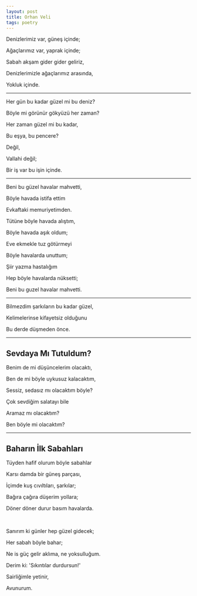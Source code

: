```yaml
---
layout: post
title: Orhan Veli 
tags: poetry
--- 
```



Denizlerimiz var, güneş içinde;

Ağaçlarımız var, yaprak içinde;

Sabah akşam gider gider geliriz,

Denizlerimizle ağaçlarımız arasında,

Yokluk içinde.

---

Her gün bu kadar güzel mi bu deniz?

Böyle mi görünür gökyüzü her zaman?

Her zaman güzel mi bu kadar,

Bu eşya, bu pencere?

Değil,

Vallahi değil;

Bir iş var bu işin içinde.

---

Beni bu güzel havalar mahvetti, 

Böyle havada istifa ettim 

Evkaftaki memuriyetimden. 

Tütüne böyle havada alıştım, 

Böyle havada aşık oldum; 

Eve ekmekle tuz götürmeyi 

Böyle havalarda unuttum; 

Şiir yazma hastalığım 

Hep böyle havalarda nüksetti; 

Beni bu guzel havalar mahvetti.

---

Bilmezdim şarkıların bu kadar güzel, 

Kelimelerinse kifayetsiz olduğunu 

Bu derde düşmeden önce. 

---

## Sevdaya Mı Tutuldum?

Benim de mi düşüncelerim olacaktı,

Ben de mi böyle uykusuz kalacaktım,

Sessiz, sedasız mı olacaktım böyle? 

Çok sevdiğim salatayı bile

Aramaz mı olacaktım? 

Ben böyle mi olacaktım?

---

## Baharın İlk Sabahları

Tüyden hafif olurum böyle sabahlar

Karsı damda bir güneş parçası,

İçimde kuş cıvıltıları, şarkılar;

Bağıra çağıra düşerim yollara;

Döner döner durur basım havalarda.

<br>

Sanırım ki günler hep güzel gidecek;

Her sabah böyle bahar;

Ne is güç gelir aklıma, ne yoksulluğum.

Derim ki: 'Sıkıntılar durdursun!'

Sairliğimle yetinir,

Avunurum.